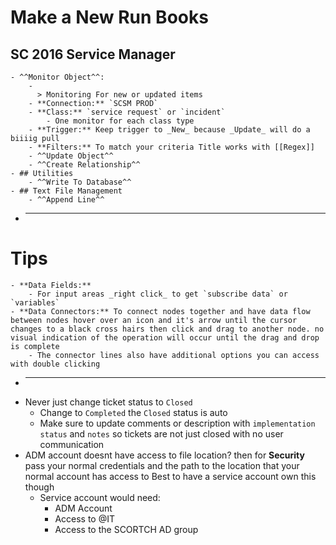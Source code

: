 # Make a New Run Books
## SC 2016 Service Manager
	- ^^Monitor Object^^:
		-
		  > Monitoring For new or updated items
		- **Connection:** `SCSM PROD`
		- **Class:** `service request` or `incident`
			- One monitor for each class type
		- **Trigger:** Keep trigger to _New_ because _Update_ will do a biiiig pull
		- **Filters:** To match your criteria Title works with [[Regex]]
		- ^^Update Object^^
		- ^^Create Relationship^^
	- ## Utilities
		- ^^Write To Database^^
	- ## Text File Management
		- ^^Append Line^^
-
  ---
# Tips
	- **Data Fields:**
		- For input areas _right click_ to get `subscribe data` or `variables`
	- **Data Connectors:** To connect nodes together and have data flow between nodes hover over an icon and it's arrow until the cursor changes to a black cross hairs then click and drag to another node. no visual indication of the operation will occur until the drag and drop is complete
		- The connector lines also have additional options you can access with double clicking
-
  ---
- Never just change ticket status to `Closed`
	- Change to `Completed` the `Closed` status is auto
	- Make sure to update comments or description with `implementation status` and `notes` so tickets are not just closed with no user communication
- ADM account doesnt have access to file location? then for 
  **Security** pass your normal credentials and the path to the location that your normal account has access to
  Best to have a service account own this though
	- Service account would need:
		- ADM Account
		- Access to @IT
		- Access to the SCORTCH AD group